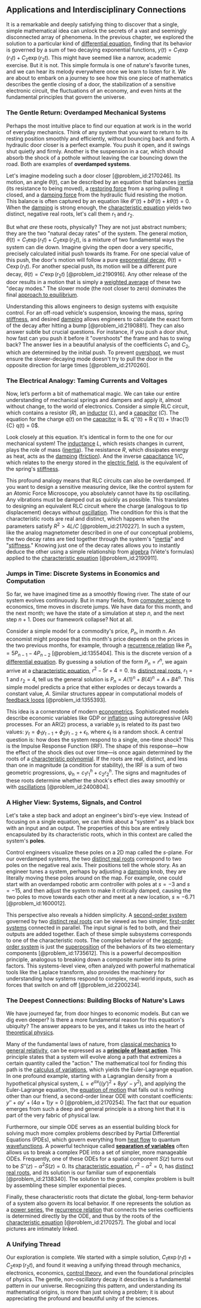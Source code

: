 ## Applications and Interdisciplinary Connections

It is a remarkable and deeply satisfying thing to discover that a single, simple mathematical idea can unlock the secrets of a vast and seemingly disconnected array of phenomena. In the previous chapter, we explored the solution to a particular kind of [differential equation](@article_id:263690), finding that its behavior is governed by a sum of two decaying exponential functions, $y(t) = C_{1} \exp(r_{1} t) + C_{2} \exp(r_{2} t)$. This might have seemed like a narrow, academic exercise. But it is not. This simple formula is one of nature's favorite tunes, and we can hear its melody everywhere once we learn to listen for it. We are about to embark on a journey to see how this one piece of mathematics describes the gentle closing of a door, the stabilization of a sensitive electronic circuit, the fluctuations of an economy, and even hints at the fundamental principles that govern the universe.

### The Gentle Return: Overdamped Mechanical Systems

Perhaps the most intuitive place to find our equation at work is in the world of everyday mechanics. Think of any system that you want to return to its resting position smoothly and efficiently, without bouncing back and forth. A hydraulic door closer is a perfect example. You push it open, and it swings shut quietly and firmly. Another is the suspension in a car, which should absorb the shock of a pothole without leaving the car bouncing down the road. Both are examples of **overdamped systems**.

Let's imagine modeling such a door closer [@problem_id:2170246]. Its motion, an angle $\theta(t)$, can be described by an equation that balances [inertia](@article_id:172142) (its resistance to being moved), a [restoring force](@article_id:269088) from a spring pulling it closed, and a [damping force](@article_id:265212) from the hydraulic fluid resisting the motion. This balance is often captured by an equation like $\theta''(t) + b \theta'(t) + k \theta(t) = 0$. When the [damping](@article_id:166857) is strong enough, the [characteristic equation](@article_id:148563) yields two distinct, negative real roots, let's call them $r_1$ and $r_2$.

But what *are* these roots, physically? They are not just abstract numbers; they are the two "natural decay rates" of the system. The general motion, $\theta(t) = C_{1} \exp(r_{1} t) + C_{2} \exp(r_{2} t)$, is a mixture of two fundamental ways the system can die down. Imagine giving the open door a very specific, precisely calculated initial push towards its frame. For one special value of this push, the door's motion will follow a pure [exponential decay](@article_id:136268), $\theta(t) = C \exp(r_{1} t)$. For another special push, its motion will be a different pure decay, $\theta(t) = C' \exp(r_{2} t)$ [@problem_id:2190916]. Any other release of the door results in a motion that is simply a [weighted average](@article_id:143343) of these two "decay modes." The slower mode (the root closer to zero) dominates the final [approach to equilibrium](@article_id:149920).

Understanding this allows engineers to design systems with exquisite control. For an off-road vehicle's suspension, knowing the mass, spring [stiffness](@article_id:141521), and desired [damping](@article_id:166857) allows engineers to calculate the exact form of the decay after hitting a bump [@problem_id:2190881]. They can also answer subtle but crucial questions. For instance, if you push a door shut, how fast can you push it before it "overshoots" the frame and has to swing back? The answer lies in a beautiful analysis of the coefficients $C_1$ and $C_2$, which are determined by the initial push. To prevent [overshoot](@article_id:146707), we must ensure the slower-decaying mode doesn't try to pull the door in the opposite direction for large times [@problem_id:2170260].

### The Electrical Analogy: Taming Currents and Voltages

Now, let’s perform a bit of mathematical magic. We can take our entire understanding of mechanical springs and dampers and apply it, almost without change, to the world of electronics. Consider a simple RLC circuit, which contains a resistor ($R$), an [inductor](@article_id:260464) ($L$), and a [capacitor](@article_id:266870) ($C$). The equation for the charge $q(t)$ on the [capacitor](@article_id:266870) is $L q''(t) + R q'(t) + \frac{1}{C} q(t) = 0$.

Look closely at this equation. It's identical in form to the one for our mechanical system! The [inductance](@article_id:275537) $L$, which resists changes in current, plays the role of mass ([inertia](@article_id:172142)). The resistance $R$, which dissipates energy as heat, acts as the [damping](@article_id:166857) ([friction](@article_id:169020)). And the inverse [capacitance](@article_id:265188) $1/C$, which relates to the energy stored in the [electric field](@article_id:193832), is the equivalent of the spring's [stiffness](@article_id:141521).

This profound analogy means that RLC circuits can also be overdamped. If you want to design a sensitive measuring device, like the control system for an Atomic Force Microscope, you absolutely cannot have its tip oscillating. Any vibrations must be damped out as quickly as possible. This translates to designing an equivalent RLC circuit where the charge (analogous to tip displacement) decays without [oscillation](@article_id:267287). The condition for this is that the characteristic roots are real and distinct, which happens when the parameters satisfy $R^{2} > 4L/C$ [@problem_id:2170227]. In such a system, like the analog magnetometer described in one of our conceptual problems, the two decay rates are tied together through the system's "[inertia](@article_id:172142)" and "[stiffness](@article_id:141521)." Knowing just one of the decay rates allows you to instantly deduce the other using a simple relationship from [algebra](@article_id:155968) (Viète's formulas) applied to the [characteristic equation](@article_id:148563) [@problem_id:2190911].

### Jumps in Time: Discrete Systems in Economics and Computation

So far, we have imagined time as a smoothly flowing river. The state of our system evolves continuously. But in many fields, from [computer science](@article_id:150299) to economics, time moves in discrete jumps. We have data for this month, and the next month; we have the state of a simulation at step $n$, and the next step $n+1$. Does our framework collapse? Not at all.

Consider a simple model for a commodity's price, $P_n$, in month $n$. An economist might propose that this month's price depends on the prices in the two previous months, for example, through a [recurrence relation](@article_id:140545) like $P_n = 5 P_{n-1} - 4 P_{n-2}$ [@problem_id:1355404]. This is the discrete version of a [differential equation](@article_id:263690). By guessing a solution of the form $P_n = r^n$, we again arrive at a [characteristic equation](@article_id:148563), $r^2 - 5r + 4 = 0$. Its [distinct real roots](@article_id:272759), $r_1=1$ and $r_2=4$, tell us the general solution is $P_n = A(1)^n + B(4)^n = A + B 4^n$. This simple model predicts a price that either explodes or decays towards a constant value, $A$. Similar structures appear in computational models of [feedback loops](@article_id:264790) [@problem_id:1355393].

This idea is a cornerstone of modern [econometrics](@article_id:140495). Sophisticated models describe economic variables like GDP or [inflation](@article_id:160710) using autoregressive (AR) processes. For an AR(2) process, a variable $y_t$ is related to its past two values: $y_{t} = \phi_{1} y_{t-1} + \phi_{2} y_{t-2} + \epsilon_{t}$, where $\epsilon_t$ is a random shock. A central question is: how does the system respond to a single, one-time shock? This is the Impulse Response Function (IRF). The shape of this response—how the effect of the shock dies out over time—is once again determined by the roots of a [characteristic polynomial](@article_id:150415). If the roots are real, distinct, and less than one in magnitude (a condition for stability), the IRF is a sum of two geometric progressions, $\psi_h = c_1 r_1^h + c_2 r_2^h$. The signs and magnitudes of these roots determine whether the shock's effect dies away smoothly or with [oscillations](@article_id:169848) [@problem_id:2400804].

### A Higher View: Systems, Signals, and Control

Let's take a step back and adopt an engineer's bird's-eye view. Instead of focusing on a single equation, we can think about a "system" as a black box with an input and an output. The properties of this box are entirely encapsulated by its characteristic roots, which in this context are called the system's **poles**.

Control engineers visualize these poles on a 2D map called the $s$-plane. For our overdamped systems, the two [distinct real roots](@article_id:272759) correspond to two poles on the negative real axis. Their positions tell the whole story. As an engineer tunes a system, perhaps by adjusting a [damping](@article_id:166857) knob, they are literally moving these poles around on the map. For example, one could start with an overdamped robotic arm controller with poles at $s = -3$ and $s = -15$, and then adjust the system to make it critically damped, causing the two poles to move towards each other and meet at a new location, $s \approx -6.71$ [@problem_id:1600012].

This perspective also reveals a hidden simplicity. A [second-order system](@article_id:261688) governed by two [distinct real roots](@article_id:272759) can be viewed as two simpler, [first-order systems](@article_id:146973) connected in parallel. The input signal is fed to both, and their outputs are added together. Each of these simple subsystems corresponds to one of the characteristic roots. The complex behavior of the [second-order system](@article_id:261688) is just the [superposition](@article_id:145421) of the behaviors of its two elementary components [@problem_id:1735612]. This is a powerful decomposition principle, analogous to breaking down a composite number into its prime factors. This systems-level view, often analyzed with powerful mathematical tools like the Laplace transform, also provides the machinery for understanding how systems respond to complex, real-world inputs, such as forces that switch on and off [@problem_id:2200234].

### The Deepest Connections: Building Blocks of Nature's Laws

We have journeyed far, from door hinges to economic models. But can we dig even deeper? Is there a more fundamental reason for this equation's ubiquity? The answer appears to be yes, and it takes us into the heart of [theoretical physics](@article_id:153576).

Many of the fundamental laws of nature, from [classical mechanics](@article_id:143982) to [general relativity](@article_id:138534), can be expressed as a **[principle of least action](@article_id:138427)**. This principle states that a system will evolve along a path that extremizes a certain quantity called the "action." The mathematical tool for finding this path is the [calculus of variations](@article_id:141740), which yields the Euler-Lagrange equation. In one profound example, starting with a Lagrangian density from a hypothetical physical system, $L = e^{\alpha x} ( (y')^2 + 8 y y' - y^2 )$, and applying the Euler-Lagrange equation, the [equation of motion](@article_id:263792) that falls out is nothing other than our friend, a second-order linear ODE with constant coefficients: $y'' + \alpha y' + (4 \alpha + 1) y = 0$ [@problem_id:2170254]. The fact that our equation emerges from such a deep and general principle is a strong hint that it is part of the very fabric of physical law.

Furthermore, our simple ODE serves as an essential building block for solving much more complex problems described by Partial Differential Equations (PDEs), which govern everything from [heat flow](@article_id:146962) to quantum [wavefunctions](@article_id:143552). A powerful technique called **[separation of variables](@article_id:148222)** often allows us to break a complex PDE into a set of simpler, more manageable ODEs. Frequently, one of these ODEs for a spatial component $S(z)$ turns out to be $S''(z) - \alpha^2 S(z) = 0$. Its [characteristic equation](@article_id:148563), $r^2 - \alpha^2 = 0$, has [distinct real roots](@article_id:272759), and its solution is our familiar sum of exponentials [@problem_id:2138340]. The solution to the grand, complex problem is built by assembling these simpler exponential pieces.

Finally, these characteristic roots that dictate the global, long-term behavior of a system also govern its local behavior. If one represents the solution as a [power series](@article_id:146342), the [recurrence relation](@article_id:140545) that connects the series coefficients is determined directly by the ODE, and thus by the roots of the [characteristic equation](@article_id:148563) [@problem_id:2170257]. The global and local pictures are intimately linked.

### A Unifying Thread

Our exploration is complete. We started with a simple solution, $C_{1} \exp(r_{1} t) + C_{2} \exp(r_{2} t)$, and found it weaving a unifying thread through mechanics, electronics, economics, [control theory](@article_id:136752), and even the foundational principles of physics. The gentle, non-oscillatory decay it describes is a fundamental pattern in our universe. Recognizing this pattern, and understanding its mathematical origins, is more than just solving a problem; it is about appreciating the profound and beautiful unity of the sciences.